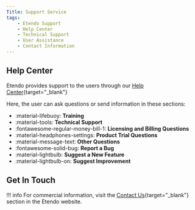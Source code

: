 ```yaml
---
Title: Support Service
tags:
    - Etendo Support
    - Help Center
    - Technical Support
    - User Assistance
    - Contact Information
---
```


## Help Center

Etendo provides support to the users through our [Help Center](http://support.etendo.software){target="_blank"} 

Here, the user can ask questions or send information in these sections:

-   :material-lifebuoy: **Training**
-   :material-tools:  **Technical Support** 
-   :fontawesome-regular-money-bill-1:  **Licensing and Billing Questions** 
-   :material-headphones-settings:  **Product Trial Questions**
-   :material-message-text:  **Other Questions**
-   :fontawesome-solid-bug:  **Report a Bug**
-   :material-lightbulb:  **Suggest a New Feature**
-   :material-lightbulb-on:  **Suggest Improvement**

## Get In Touch

!!! info
    For commercial information, visit the [Contact Us](https://etendo.software/en/contact-us/){target="_blank"} section in the Etendo website.
